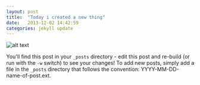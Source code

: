 ```yaml
---
layout: post
title:  "Today i created a new thing"
date:   2013-12-02 14:42:59
categories: jekyll update
---
```


![alt text](http://www.creativeapplications.net/wp-content/uploads/2013/11/kinematics_nervous_system_01-copy.jpg "Logo Title Text 1")


You'll find this post in your `_posts` directory - edit this post and re-build (or run with the `-w` switch) to see your changes!
To add new posts, simply add a file in the `_posts` directory that follows the convention: YYYY-MM-DD-name-of-post.ext.

